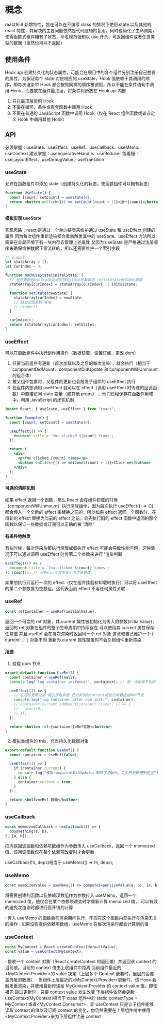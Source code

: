 # 概念

react16.8 新增特性，旨在可以在不编写 class 的情况下使用 state 以及其他的 react 特性，其解决的主要问题依然是代码逻辑的复用，同时也简化了生命周期，使得函数式组件拥有了状态，命名规范强制以 use 开头，可返回组件或者任意类型的数据（当然也可以不返回）

## 使用条件

Hook api 创建持久化的状态属性，可能会在项目中的各个组件分别注册自己想要的属性，为保证每个 state 对应相应的 useState，Hook 强依赖于其调用的顺序，即每次渲染中 Hook 都会按照同样的顺序被调用，所以不能在条件语句中调用 Hook，而要放在组件最顶层，将条件判断放在 Hook api 内部

1. 只在最顶层使用 Hook
2. 不要在循环、条件或嵌套函数中调用 Hook
3. 不要在普通的 JavaScript 函数中调用 Hook（仅在 React 组件函数或者自定义 Hook 中调用其他 Hook）

## API

必须掌握：useState、useEffect、useRef、useCallback、useMemo、useContext
建议掌握：useImperativeHandle、useReducer
能看懂：useLayoutEffect、useDebugValue、useTransition

### useState

允许在函数组件中添加 state（创建持久化的状态，使函数组件可以拥有状态）

```jsx
function UseState() {
  const [count, setCount] = useState(0);
  return <button onClick={() => setCount(count + 1)}>加一{count}</button>;
}
```

#### 模拟实现 useState

实现思路：react 是通过一个单向链表来维护通过 useState 和 useEffect 创建的属性 因为每次组件重新渲染都会重新触发其中的 useState、useEffect
方法所以需要在全局环境下有一块内存去管理上述属性 又因为 useState 是严格通过注册顺序来确保维护数据正常流转的，所以还需要维护一个索引字段

```js
// global
let stateArray = [];
let curIndex = 0;

function mockUseState(initalState) {
  // 组件更新时useState会返回当前state的最新值 initalState做初始化赋值
  stateArray[curIndex] = stateArray[curIndex] || initalState;

  function setState(newState) {
    stateArray[curIndex] = newState;
    // 触发视图更新 省略
    // render()
  }

  curIndex++;
  return [stateArray[curIndex], setState];
}
```

### useEffect

可以在函数组件中执行副作用操作（数据获取、设置订阅、更改 dom）

1. 只要当前组件有更新（首次加载以及之后的每次渲染），就会执行（相当于 componentDidMount、componentDidUpdate 和 componentWillUnmount 的组合体）
2. 被父组件包裹时，父组件的更新也会触发子组件的 useEffect 执行
3. 在组件内部调用 useEffect 就可以在 effect（调用 useEffect 时传递的回调函数）中直接访问 state 变量（或其他 props）
   ，他们已经保存在函数作用域中，利用 JavaScript 的闭包机制

```jsx
import React, { useState, useEffect } from "react";

function Example() {
  const [count, setCount] = useState(0);

  useEffect(() => {
    document.title = `You clicked ${count} times`;
  });

  return (
    <div>
      <p>You clicked {count} times</p>
      <button onClick={() => setCount(count + 1)}>Click me</button>
    </div>
  );
}
```

#### 可选的清除机制

如果 effect 返回一个函数，那么 React 会在组件卸载的时候（componentWillUnmount）执行清除操作，因为每次执行 useEffect(() => {})
都会传入一个全新的 effect 来替换之前的，所以如果 effect 返回一个函数时，在将新的 effect 替换为当前的 effect 之前，会先执行旧的 effect 函数中返回的那个函数以保证一些数据或订阅可以正确的被 '清除'

#### 有条件地触发

有些时候，每次渲染后都执行清理或者执行 effect 可能会导致性能问题，这种情况下可以通过调用 useEffect 时传第二个参数来进行 '渲染判断'

```jsx
useEffect(() => {
  document.title = `You clicked ${count} times`;
}, [count]); // 只在count发生变化时才会更改
```

如果想执行只运行一次的 effect（仅在组件挂载和卸载时执行）可以将 useEffect 的第二个参数置为空数组，这代表当前 effect 不与任何属性关联

### useRef

```jsx
const refContainer = useRef(initialValue);
```

返回一个可变的 ref 对象，其.current 属性被初始化为传入的参数(initialValue)，返回的 ref 对象在组件的整个生命周期中持续存在
可以使用其.current 属性保存任意值 并且 useRef 会在每次渲染时返回同一个 ref 对象 这点和自己维护一个 { current: ... } 对象不同
重新为.current 属性赋值时不会引起组件重新渲染

#### 用途

1. 挂载 dom 节点

```jsx
export default function UseRef() {
  const container = useRef(null);
  console.log("log container instance:", container); // 第一次是拿不到的

  useEffect(() => {
    // 在组件更新之后 再次获取实例 此时实例的current属性引用着虚拟DOM节点
    console.log("log container after dom init:", container);
    // container.current.addEventListener('click', () => {
    //   alert(0);
    // });
  });

  return <button ref={container}>Ref容器</button>;
}
```

2. 模拟类组件的 this，充当持久化数据对象

```jsx
export default function UseRef() {
  const container = useRef(false);

  useEffect(() => {
    if (container.current) {
      console.log("模拟componentDidUpdate，即除了初始化，之后的更新进到这里");
    } else {
      container.current = true;
    }
  });

  return <button>Ref 容器</button>;
}
```

### useCallback

```jsx
const memoizedCallback = useCallback(() => {
  doSomething(a, b);
}, [a, b]);
```

把内联回调函数和依赖项数组作为参数传入 useCallback，返回一个 memoized 值，该回调函数仅在某个依赖项改变时才会更新

useCallback(fn, deps)相当于 useMemo(() => fn, deps);

### useMemo

```jsx
const memoizedValue = useMemo(() => computeExpensiveValue(a, b), [a, b]);
```

将需要创建的函数以及依赖项数组作为参数传入 useMemo，返回一个 memoized 值，他仅会在某个依赖项改变时才重新计算 memoized 值，
可以有效的避免次渲染时都进行高开销的计算

· 传入 useMemo 的函数会在渲染期间执行，不应在这个函数内部执行与渲染无关的操作
· 如果没有提供依赖项数组，useMemo 在每次渲染时都会计算新的值

### useContext

```jsx
const MyContext = React.createContext(defaultValue);
const value = useContext(MyContext);
```

· 接收一个 context 对象（React.createContext 的返回值）并返回该 context 的当前值，当前的 context 值由上层组件中距离
当前组件最近的<MyContext.Provider>的 value 决定（上层多个 Context 嵌套时，里层的会覆盖外层的数据）
· 当组件上层最近的<MyContext.Provider>更新时，该 Hook 会触发重渲染，并使用最新传递给 MyContext.Provider 的 context value 值，即使祖先
跳过更新时，只要 context value 发生改变 下层组件依然会更新
· useContext(MyContext)相当于 class 组件中的 static contextType = MyContext 或者<MyContext.Consumer>，即 useContext 只是让子组件能够
读取 context 的值以及订阅 context 的变化，你仍然需要在上层组件树中使用<MyContext.Provider>来为下层组件注册 context
